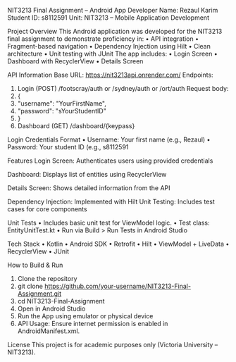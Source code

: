 NIT3213 Final Assignment – Android App
Developer
Name: Rezaul Karim
Student ID: s8112591
Unit: NIT3213 – Mobile Application Development

Project Overview
This Android application was developed for the NIT3213 final assignment to demonstrate proficiency in:
•	API integration
•	Fragment-based navigation
•	Dependency Injection using Hilt
•	Clean architecture
•	Unit testing with JUnit
The app includes:
•	Login Screen
•	Dashboard with RecyclerView
•	Details Screen

API Information
Base URL: https://nit3213api.onrender.com/
Endpoints:
1.	Login (POST)
/footscray/auth or /sydney/auth or /ort/auth
Request body:
2.	{
3.	  "username": "YourFirstName",
4.	  "password": "sYourStudentID"
5.	}
6.	Dashboard (GET)
/dashboard/{keypass}

Login Credentials Format
•	Username: Your first name (e.g., Rezaul)
•	Password: Your student ID (e.g., s8112591

Features
Login Screen: Authenticates users using provided credentials
 
Dashboard: Displays list of entities using RecyclerView
 

Details Screen: Shows detailed information from the API
    


Dependency Injection: Implemented with Hilt 
 Unit Testing: Includes test cases for core components
  

 Unit Tests
•	Includes basic unit test for ViewModel logic.
•	Test class: EntityUnitTest.kt
•	Run via Build > Run Tests in Android Studio

Tech Stack
•	Kotlin
•	Android SDK
•	Retrofit
•	Hilt
•	ViewModel + LiveData
•	RecyclerView
•	JUnit

 How to Build & Run
1.	Clone the repository
2.	git clone https://github.com/your-username/NIT3213-Final-Assignment.git
3.	cd NIT3213-Final-Assignment
4.	Open in Android Studio
5.	Run the App using emulator or physical device
6.	API Usage: Ensure internet permission is enabled in AndroidManifest.xml.

 License
This project is for academic purposes only (Victoria University – NIT3213).


